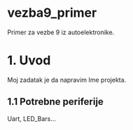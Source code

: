 # vezba9_primer
Primer za vezbe 9 iz autoelektronike. 

# 1. Uvod
Moj zadatak je da napravim Ime projekta. 

## 1.1 Potrebne periferije

Uart, LED_Bars...
